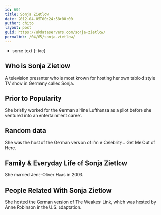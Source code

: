 ```yaml
---
id: 604
title: Sonja Zietlow
date: 2012-04-05T00:24:58+00:00
author: chito
layout: post
guid: https://ukdataservers.com/sonja-zietlow/
permalink: /04/05/sonja-zietlow/
---
```


* some text
{: toc}
          
          
## Who is  Sonja Zietlow
                  
                  
                  
A television presenter who is most known for hosting her own tabloid style TV show in Germany called Sonja.
                  
                
                
                
## Prior to Popularity 
                  
                  
                  
She briefly worked for the German airline Lufthansa as a pilot before she ventured into an entertainment career.
                  
                
                
                
## Random data 
                  
                  
                  
She was the host of the German version of I&#8217;m A Celebrity&#8230; Get Me Out of Here.
                  
                
                
                
## Family & Everyday Life of Sonja Zietlow
                  
                  
                  
She married Jens-Oliver Haas in 2003.
                  
                
                
                
## People Related With  Sonja Zietlow
                  
                  
                  
She hosted the German version of The Weakest Link, which was hosted by Anne Robinson in the U.S. adaptation.
                  
                
              
            
          
          
          
    
    
  
